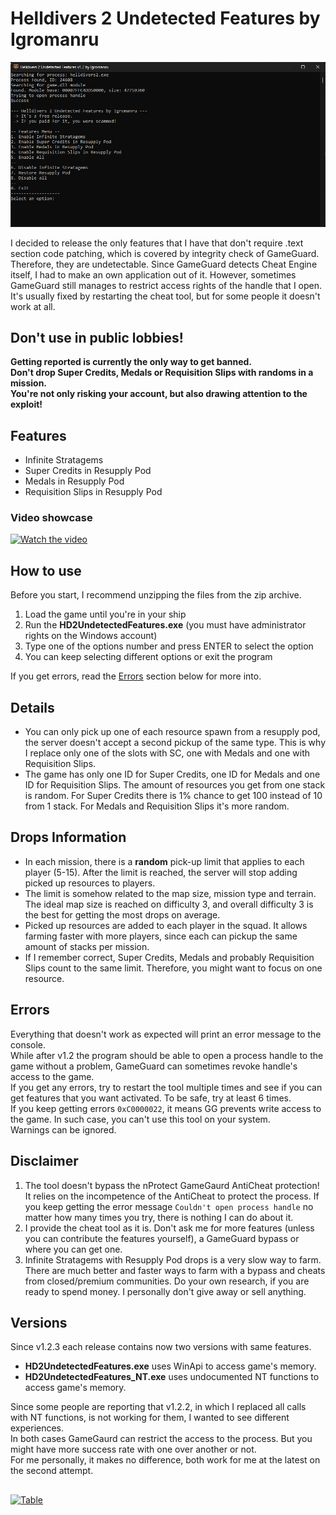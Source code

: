 # Helldivers 2 Undetected Features by Igromanru

![Preview](./Resources/Preview.png)

I decided to release the only features that I have that don't require .text section code patching, which is covered by integrity check of GameGuard.
Therefore, they are undetectable.
Since GameGuard detects Cheat Engine itself, I had to make an own application out of it.
However, sometimes GameGuard still manages to restrict access rights of the handle that I open. It's usually fixed by restarting the cheat tool, but for some people it doesn't work at all.

## Don't use in public lobbies!  
**Getting reported is currently the only way to get banned.  
Don't drop Super Credits, Medals or Requisition Slips with randoms in a mission.  
You're not only risking your account, but also drawing attention to the exploit!**

## Features
- Infinite Stratagems
- Super Credits in Resupply Pod
- Medals in Resupply Pod
- Requisition Slips in Resupply Pod

### Video showcase
[![Watch the video](https://img.youtube.com/vi/8trHixG2Qhg/0.jpg)](https://www.youtube.com/watch?v=8trHixG2Qhg)


## How to use
Before you start, I recommend unzipping the files from the zip archive.
1. Load the game until you're in your ship
2. Run the **HD2UndetectedFeatures.exe** (you must have administrator rights on the Windows account)
3. Type one of the options number and press ENTER to select the option
4. You can keep selecting different options or exit the program

If you get errors, read the [Errors](#errors) section below for more into.

## Details
- You can only pick up one of each resource spawn from a resupply pod, the server doesn't accept a second pickup of the same type. This is why I replace only one of the slots with SC, one with Medals and one with Requisition Slips.
- The game has only one ID for Super Credits, one ID for Medals and one ID for Requisition Slips. The amount of resources you get from one stack is random. For Super Credits there is 1% chance to get 100 instead of 10 from 1 stack. For Medals and Requisition Slips it's more random.

## Drops Information
- In each mission, there is a **random** pick-up limit that applies to each player (5-15). After the limit is reached, the server will stop adding picked up resources to players.
- The limit is somehow related to the map size, mission type and terrain. The ideal map size is reached on difficulty 3, and overall difficulty 3 is the best for getting the most drops on average.
- Picked up resources are added to each player in the squad. It allows farming faster with more players, since each can pickup the same amount of stacks per mission.
- If I remember correct, Super Credits, Medals and probably Requisition Slips count to the same limit. Therefore, you might want to focus on one resource.

## Errors
Everything that doesn't work as expected will print an error message to the console.  
While after v1.2 the program should be able to open a process handle to the game without a problem, GameGuard can sometimes revoke handle's access to the game.  
If you get any errors, try to restart the tool multiple times and see if you can get features that you want activated. To be safe, try at least 6 times.  
If you keep getting errors `0xC0000022`, it means GG prevents write access to the game. In such case, you can't use this tool on your system.  
Warnings can be ignored.

## Disclaimer
1. The tool doesn't bypass the nProtect GameGaurd AntiCheat protection! It relies on the incompetence of the AntiCheat to protect the process.
If you keep getting the error message `Couldn't open process handle` no matter how many times you try, there is nothing I can do about it.
1. I provide the cheat tool as it is. Don't ask me for more features (unless you can contribute the features yourself), a GameGuard bypass or where you can get one. 
2. Infinite Stratagems with Resupply Pod drops is a very slow way to farm. There are much better and faster ways to farm with a bypass and cheats from closed/premium communities. Do your own research, if you are ready to spend money. I personally don't give away or sell anything.
   
## Versions
Since v1.2.3 each release contains now two versions with same features.  
- **HD2UndetectedFeatures.exe** uses WinApi to access game's memory.
- **HD2UndetectedFeatures_NT.exe** uses undocumented NT functions to access game's memory.

Since some people are reporting that v1.2.2, in which I replaced all calls with NT functions, is not working for them, I wanted to see different experiences.  
In both cases GameGaurd can restrict the access to the process. But you might have more success rate with one over another or not.  
For me personally, it makes no difference, both work for me at the latest on the second attempt.

##
[![Table](https://i.imgur.com/4n3DWEe.png)](https://github.com/igromanru/HD2-Undetected-Features/releases/download/1.2.4/Helldivers.2.Undetected.Features.v1.2.4.by.Igromanru.zip)  
